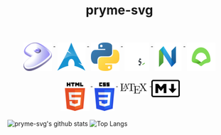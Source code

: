 <h1 align="center">pryme-svg</h1><br>
   <p align="center">
      <a href="https://gentoo.org/">
        <img src="/img/gentoo.png" style="vertical-align:top; margin:6px 4px">
      </a>
      <a href="https://archlinux.org/">
	<img src="/img/arch.png" style="vertical-align:top; margin:6px 4px">
      </a>
      <a href="https://www.python.org/">
	<img src="/img/python.png" style="vertical-align:top; margin:6px 4px">
      </a>
      <a href="https://www.gnu.org/software/bash/">
         <img src="/img/bash.png" style="vertical-align:top; margin:6px 4px">
      </a>
      <a href="https://neovim.io/">
	<img src="/img/neovim.png" style="vertical-align:top; margin:6px 4px">
      </a>
      <a href="https://vscodium.com/">
        <img src="/img/vscodium.png" style="vertical-align:top; margin:6px 4px">
      </a>
   </p>
   <p align="center">
      <a href="https://en.wikipedia.org/wiki/HTML">
         <img src="/img/html5.png" style="vertical-align:top; margin:6px 4px">
      </a>
      <a href="https://en.wikipedia.org/wiki/CSS">
         <img src="/img/css3.png" style="vertical-align:top; margin: 6px 4px">
      </a>
      <a href="https://www.latex-project.org/">
         <img src="/img/latex.png" style="vertical-align:top; margin: 6px 4px">
      </a>
      <a href="https://en.wikipedia.org/wiki/Markdown">
         <img src="/img/md.png" style="vertical-align:top; margin; 6px 4px">
      </a>



![pryme-svg's github stats](https://github-readme-stats.vercel.app/api?username=pryme-svg&theme=ayu-mirage&show_icons=true&count_private=true&bg_color=00000000)
![Top Langs](https://github-readme-stats.vercel.app/api/top-langs/?username=pryme-svg&theme=ayu-mirage&count_private=true&layout=compact&bg_color=00000000)
